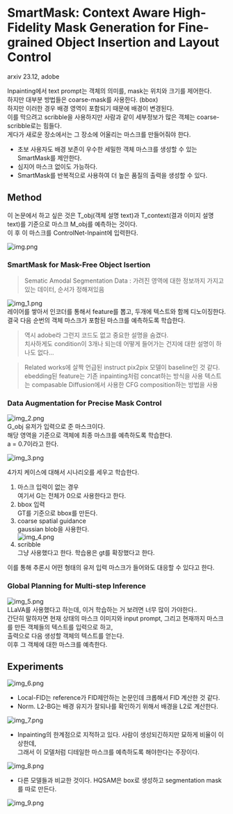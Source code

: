 SmartMask: Context Aware High-Fidelity Mask Generation for Fine-grained Object Insertion and Layout Control
===
arxiv 23.12, adobe

Inpainting에서 text prompt는 객체의 의미를, mask는 위치와 크기를 제어한다.  
하지만 대부분 방법들은 coarse-mask를 사용한다. (bbox)  
하지만 이러한 경우 배경 영역이 포함되기 때문에 배경이 변경된다.  
이를 막으려고 scribble을 사용하지만 사람과 같이 세부정보가 많은 객체는 coarse-scribble로는 힘들다.  
게다가 새로운 장소에서는 그 장소에 어울리는 마스크를 만들어줘야 한다.  
  
* 초보 사용자도 배경 보존이 우수한 세밀한 객체 마스크를 생성할 수 있는 SmartMask를 제안한다.  
* 심지어 마스크 없이도 가능하다.  
* SmartMask를 반복적으로 사용하여 더 높은 품질의 출력을 생성할 수 있다.  

## Method
이 논문에서 하고 싶은 것은 T_obj(객체 설명 text)과 T_context(결과 이미지 설명 text)를 기준으로 마스크 M_obj를 예측하는 것이다.  
이 후 이 마스크를 ControlNet-Inpaint에 입력한다.  

![img.png](img.png)  

### SmartMask for Mask-Free Object Isertion
> Sematic Amodal Segmentation Data : 가려진 영역에 대한 정보까지 가지고 있는 데이터, 순서가 정해져있음  

![img_1.png](img_1.png)  
레이어를 쌓아서 인코더를 통해서 feature를 뽑고, 두개에 텍스트와 함께 디노이징한다.  
결국 다음 순번의 객체 마스크가 포함된 마스크를 예측하도록 학습한다.  
> 역시 adobe라 그런지 코드도 없고 중요한 설명을 숨겼다.  
> 치사하게도 condition이 3개나 되는데 어떻게 들어가는 건지에 대한 설명이 하나도 없다...  
  
> Related works에 살짝 언급된 instruct pix2pix 모델이 baseline인 것 같다.  
> ebedding된 feature는 기존 inpainting처럼 concat하는 방식을 사용 
> 텍스트는 compasable Diffusion에서 사용한 CFG composition하는 방법을 사용  
  
### Data Augmentation for Precise Mask Control  
![img_2.png](img_2.png)  
G_obj 유저가 입력으로 준 마스크이다.  
해당 영역을 기준으로 객체에 최종 마스크를 예측하도록 학습한다.  
a = 0.7이라고 한다.  
  
![img_3.png](img_3.png)  
  
4가지 케이스에 대해서 시나리오를 세우고 학습한다. 
1. 마스크 입력이 없는 경우  
    여기서 G는 전체가 0으로 사용한다고 한다. 
2. bbox 입력  
    GT를 기준으로 bbox를 만든다.
3. coarse spatial guidance  
    gaussian blob을 사용한다.  
   ![img_4.png](img_4.png)   
4. scribble  
    그냥 사용했다고 한다. 학습용은 gt를 확장했다고 한다.
  
이를 통해 추론시 어떤 형태의 유저 입력 마스크가 들어와도 대응할 수 있다고 한다. 
  
### Global Planning for Multi-step Inference  
![img_5.png](img_5.png)  
LLaVA를 사용했다고 하는데, 이거 학습하는 거 보려면 너무 많이 가야한다..  
간단히 말하자면 현재 상태의 마스크 이미지와 input prompt, 그리고 현재까지 마스크를 만든 객체들의 텍스트를 입력으로 하고,  
출력으로 다음 생성할 객체의 텍스트를 얻는다.  
이후 그 객체에 대한 마스크를 예측한다.  

## Experiments  
![img_6.png](img_6.png)  
* Local-FID는 reference가 FID제안하는 논문인데 크롭해서 FID 계산한 것 같다.  
* Norm. L2-BG는 배경 유지가 잘되나를 확인하기 위해서 배경을 L2로 계산한다.  

![img_7.png](img_7.png)  
* Inpainting의 한계점으로 지적하고 있다. 사람이 생성되긴하지만 묘하게 비율이 이상한데,  
    그래서 이 모델처럼 디테일한 마스크를 예측하도록 해야한다는 주장이다.

![img_8.png](img_8.png)  
* 다른 모델들과 비교한 것이다. HQSAM은 box로 생성하고 segmentation mask를 따로 만든다.  

![img_9.png](img_9.png)

